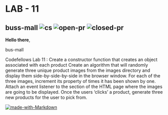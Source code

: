 # LAB - 11

## buss-mall ![cs](https://img.shields.io/github/license/AL0YSI0US/bus-mall) ![open-pr](https://img.shields.io/github/issues-pr-raw/AL0YSI0US/bus) ![closed-pr](https://img.shields.io/github/issues-pr-closed/AL0YSI0US/bus-mall)

**Hello there**,

bus-mall

Codefellows Lab 11 : Create a constructor function that creates an object associated with each product  Create an algorithm that will randomly generate three unique product images from the images directory and display them side-by-side-by-side in the browser window.  For each of the three images, increment its property of times it has been shown by one.  Attach an event listener to the section of the HTML page where the images are going to be displayed.  Once the users ‘clicks’ a product, generate three new products for the user to pick from.




[![made-with-Markdown](https://img.shields.io/badge/Made%20with-Markdown-1f425f.svg)](http://commonmark.org)
